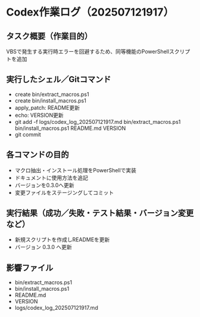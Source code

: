 # Codex作業ログ（202507121917）
## タスク概要（作業目的）
VBSで発生する実行時エラーを回避するため、同等機能のPowerShellスクリプトを追加

## 実行したシェル／Gitコマンド
- create bin/extract_macros.ps1
- create bin/install_macros.ps1
- apply_patch: README更新
- echo: VERSION更新
- git add -f logs/codex_log_202507121917.md bin/extract_macros.ps1 bin/install_macros.ps1 README.md VERSION
- git commit

## 各コマンドの目的
- マクロ抽出・インストール処理をPowerShellで実装
- ドキュメントに使用方法を追記
- バージョンを0.3.0へ更新
- 変更ファイルをステージングしてコミット

## 実行結果（成功／失敗・テスト結果・バージョン変更など）
- 新規スクリプトを作成しREADMEを更新
- バージョン 0.3.0 へ更新

## 影響ファイル
- bin/extract_macros.ps1
- bin/install_macros.ps1
- README.md
- VERSION
- logs/codex_log_202507121917.md
